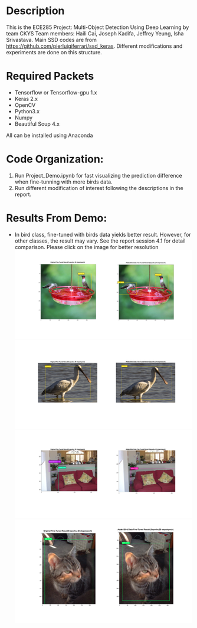 Description
===========
This is the ECE285 Project: Multi-Object Detection Using Deep Learning by team CKYS
Team members: Haili Cai, Joseph Kadifa, Jeffrey Yeung, Isha Srivastava.
Main SSD codes are from https://github.com/pierluigiferrari/ssd_keras. Different modifications and experiments are done on this structure. 

Required Packets
===============
* Tensorflow or Tensorflow-gpu 1.x
* Keras 2.x
* OpenCV
* Python3.x
* Numpy
* Beautiful Soup 4.x

All can be installed using Anaconda

Code Organization:
=================
1. Run Project_Demo.ipynb for fast visualizing the prediction difference when fine-tunning with more birds data.
2. Run different modification of interest following the descriptions in the report.


Results From Demo:
=================
* In bird class, fine-tuned with birds data yields better result. However, for other classes, the result may vary. See the report session 4.1 for detail comparison. Please click on the image for better resolution
![](demo_images/bird_demo1.png)
![](demo_images/bird_demo2.png)
![](demo_images/sofa_demo.png)
![](demo_images/cat_demo.png)
